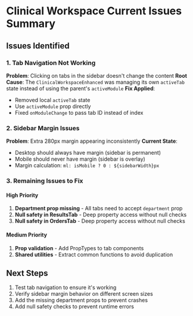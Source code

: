 # Clinical Workspace Current Issues Summary

## Issues Identified

### 1. Tab Navigation Not Working
**Problem**: Clicking on tabs in the sidebar doesn't change the content
**Root Cause**: The `ClinicalWorkspaceEnhanced` was managing its own `activeTab` state instead of using the parent's `activeModule`
**Fix Applied**: 
- Removed local `activeTab` state
- Use `activeModule` prop directly
- Fixed `onModuleChange` to pass tab ID instead of index

### 2. Sidebar Margin Issues
**Problem**: Extra 280px margin appearing inconsistently
**Current State**: 
- Desktop should always have margin (sidebar is permanent)
- Mobile should never have margin (sidebar is overlay)
- Margin calculation: `ml: isMobile ? 0 : ${sidebarWidth}px`

### 3. Remaining Issues to Fix

#### High Priority
1. **Department prop missing** - All tabs need to accept `department` prop
2. **Null safety in ResultsTab** - Deep property access without null checks
3. **Null safety in OrdersTab** - Deep property access without null checks

#### Medium Priority
1. **Prop validation** - Add PropTypes to tab components
2. **Shared utilities** - Extract common functions to avoid duplication

## Next Steps

1. Test tab navigation to ensure it's working
2. Verify sidebar margin behavior on different screen sizes
3. Add the missing department props to prevent crashes
4. Add null safety checks to prevent runtime errors